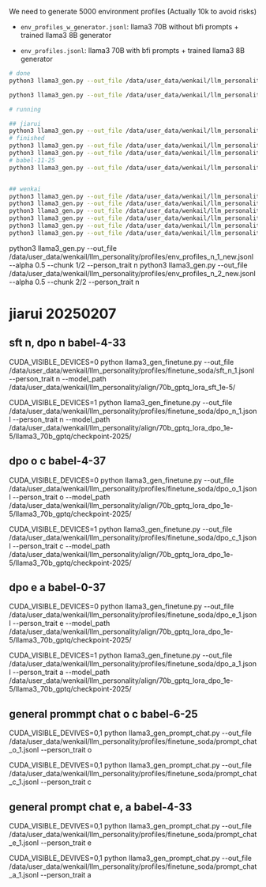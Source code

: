 We need to generate 5000 environment profiles (Actually 10k to avoid risks)


- `env_profiles_w_generator.jsonl`: llama3 70B without bfi prompts + trained llama3 8B generator

- `env_profiles.jsonl`: llama3 70B with bfi prompts + trained llama3 8B generator

```bash
# done
python3 llama3_gen.py --out_file /data/user_data/wenkail/llm_personality/profiles/env_profiles_1_alpha0.jsonl --alpha 0.0 --chunk 1/5

python3 llama3_gen.py --out_file /data/user_data/wenkail/llm_personality/profiles/env_profiles_1_alpha1.jsonl --alpha 1.0 --chunk 1/5

# running

## jiarui
python3 llama3_gen.py --out_file /data/user_data/wenkail/llm_personality/profiles/env_profiles_o_1.jsonl --alpha 0.5 --chunk 1/2 --person_trait o
# finished
python3 llama3_gen.py --out_file /data/user_data/wenkail/llm_personality/profiles/env_profiles_o_2.jsonl --alpha 0.5 --chunk 2/2 --person_trait o
python3 llama3_gen.py --out_file /data/user_data/wenkail/llm_personality/profiles/env_profiles_c_1.jsonl --alpha 0.5 --chunk 1/2 --person_trait c
# babel-11-25
python3 llama3_gen.py --out_file /data/user_data/wenkail/llm_personality/profiles/env_profiles_c_2.jsonl --alpha 0.5 --chunk 2/2 --person_trait c


## wenkai
python3 llama3_gen.py --out_file /data/user_data/wenkail/llm_personality/profiles/env_profiles_e_1.jsonl --alpha 0.5 --chunk 1/2 --person_trait e
python3 llama3_gen.py --out_file /data/user_data/wenkail/llm_personality/profiles/env_profiles_e_2.jsonl --alpha 0.5 --chunk 2/2 --person_trait e
python3 llama3_gen.py --out_file /data/user_data/wenkail/llm_personality/profiles/env_profiles_a_1.jsonl --alpha 0.5 --chunk 1/2 --person_trait a
python3 llama3_gen.py --out_file /data/user_data/wenkail/llm_personality/profiles/env_profiles_a_2.jsonl --alpha 0.5 --chunk 2/2 --person_trait a
python3 llama3_gen.py --out_file /data/user_data/wenkail/llm_personality/profiles/env_profiles_n_1_new.jsonl --alpha 0.5 --chunk 1/2 --person_trait n
python3 llama3_gen.py --out_file /data/user_data/wenkail/llm_personality/profiles/env_profiles_n_2_new.jsonl --alpha 0.5 --chunk 2/2 --person_trait n
```


python3 llama3_gen.py --out_file /data/user_data/wenkail/llm_personality/profiles/env_profiles_n_1_new.jsonl --alpha 0.5 --chunk 1/2 --person_trait n
python3 llama3_gen.py --out_file /data/user_data/wenkail/llm_personality/profiles/env_profiles_n_2_new.jsonl --alpha 0.5 --chunk 2/2 --person_trait n



# jiarui 20250207

## sft n, dpo n babel-4-33
CUDA_VISIBLE_DEVICES=0 python llama3_gen_finetune.py --out_file /data/user_data/wenkail/llm_personality/profiles/finetune_soda/sft_n_1.jsonl --person_trait n --model_path /data/user_data/wenkail/llm_personality/align/70b_gptq_lora_sft_1e-5/

CUDA_VISIBLE_DEVICES=1 python llama3_gen_finetune.py --out_file /data/user_data/wenkail/llm_personality/profiles/finetune_soda/dpo_n_1.jsonl --person_trait n --model_path /data/user_data/wenkail/llm_personality/align/70b_gptq_lora_dpo_1e-5/llama3_70b_gptq/checkpoint-2025/

## dpo o c babel-4-37

CUDA_VISIBLE_DEVICES=0 python llama3_gen_finetune.py --out_file /data/user_data/wenkail/llm_personality/profiles/finetune_soda/dpo_o_1.jsonl --person_trait o --model_path /data/user_data/wenkail/llm_personality/align/70b_gptq_lora_dpo_1e-5/llama3_70b_gptq/checkpoint-2025/

CUDA_VISIBLE_DEVICES=1 python llama3_gen_finetune.py --out_file /data/user_data/wenkail/llm_personality/profiles/finetune_soda/dpo_c_1.jsonl --person_trait c --model_path /data/user_data/wenkail/llm_personality/align/70b_gptq_lora_dpo_1e-5/llama3_70b_gptq/checkpoint-2025/

## dpo e a babel-0-37

CUDA_VISIBLE_DEVICES=0 python llama3_gen_finetune.py --out_file /data/user_data/wenkail/llm_personality/profiles/finetune_soda/dpo_e_1.jsonl --person_trait e --model_path /data/user_data/wenkail/llm_personality/align/70b_gptq_lora_dpo_1e-5/llama3_70b_gptq/checkpoint-2025/

CUDA_VISIBLE_DEVICES=1 python llama3_gen_finetune.py --out_file /data/user_data/wenkail/llm_personality/profiles/finetune_soda/dpo_a_1.jsonl --person_trait a --model_path /data/user_data/wenkail/llm_personality/align/70b_gptq_lora_dpo_1e-5/llama3_70b_gptq/checkpoint-2025/

## general prommpt chat o c babel-6-25

CUDA_VISIBLE_DEVIVES=0,1 python llama3_gen_prompt_chat.py --out_file /data/user_data/wenkail/llm_personality/profiles/finetune_soda/prompt_chat_o_1.jsonl --person_trait o


CUDA_VISIBLE_DEVIVES=0,1 python llama3_gen_prompt_chat.py --out_file /data/user_data/wenkail/llm_personality/profiles/finetune_soda/prompt_chat_c_1.jsonl --person_trait c

## general prompt chat e, a babel-4-33

CUDA_VISIBLE_DEVIVES=0,1 python llama3_gen_prompt_chat.py --out_file /data/user_data/wenkail/llm_personality/profiles/finetune_soda/prompt_chat_e_1.jsonl --person_trait e

CUDA_VISIBLE_DEVIVES=0,1 python llama3_gen_prompt_chat.py --out_file /data/user_data/wenkail/llm_personality/profiles/finetune_soda/prompt_chat_a_1.jsonl --person_trait a